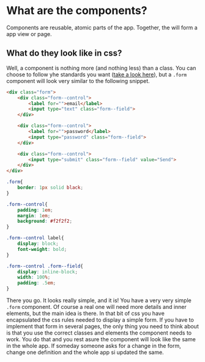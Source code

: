 # What are the components?

Components are reusable, atomic parts of the app. Together, the will form a app view or page. 

## What do they look like in css?

Well, a component is nothing more (and nothing less) than a class. You can choose to follow yhe standards you want ([take a look here](content/architecture-medium/README.md)), but a `.form` component will look very similar to the following snippet.

```html
<div class="form">
    <div class="form--control">
        <label for="">email</label>
        <input type="text" class="form--field">
    </div>

    <div class="form--control">
        <label for="">password</label>
        <input type="password" class="form--field">
    </div>

    <div class="form--control">
        <input type="submit" class="form--field" value="Send">
    </div>
</div>
```


```css
.form{
    border: 1px solid black;
}

.form--control{
    padding: 1em;
    margin: 1em;
    background: #f2f2f2;
}

.form--control label{
    display: block;
    font-weight: bold;
}

.form--control .form--field{
    display: inline-block;
    width: 100%;
    padding: .5em;
}
```

There you go. It looks really simple, and it is! You have a very very simple `.form` component. Of course a real one will need more details and inner elements, but the main idea is there. In that bit of css you have encapsulated the css rules needed to display a simple form. If you have to implement that form in several pages, the only thing you need to think about is that you use the correct classes and elements the component needs to work. You do that and you rest asure the component will look like the same in the whole app. If someday someone asks for a change in the form, change one definition and the whole app si updated the same.